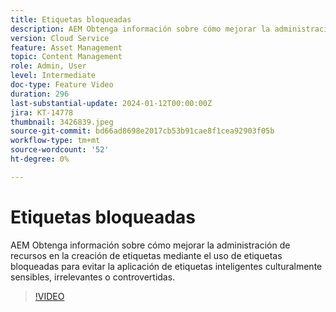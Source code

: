 ```yaml
---
title: Etiquetas bloqueadas
description: AEM Obtenga información sobre cómo mejorar la administración de recursos en la creación de etiquetas mediante el uso de etiquetas bloqueadas para evitar la aplicación de etiquetas inteligentes culturalmente sensibles, irrelevantes o controvertidas.
version: Cloud Service
feature: Asset Management
topic: Content Management
role: Admin, User
level: Intermediate
doc-type: Feature Video
duration: 296
last-substantial-update: 2024-01-12T00:00:00Z
jira: KT-14778
thumbnail: 3426839.jpeg
source-git-commit: bd66ad8698e2017cb53b91cae8f1cea92903f05b
workflow-type: tm+mt
source-wordcount: '52'
ht-degree: 0%

---
```



# Etiquetas bloqueadas

AEM Obtenga información sobre cómo mejorar la administración de recursos en la creación de etiquetas mediante el uso de etiquetas bloqueadas para evitar la aplicación de etiquetas inteligentes culturalmente sensibles, irrelevantes o controvertidas.

>[!VIDEO](https://video.tv.adobe.com/v/3426839/?learn=on)
